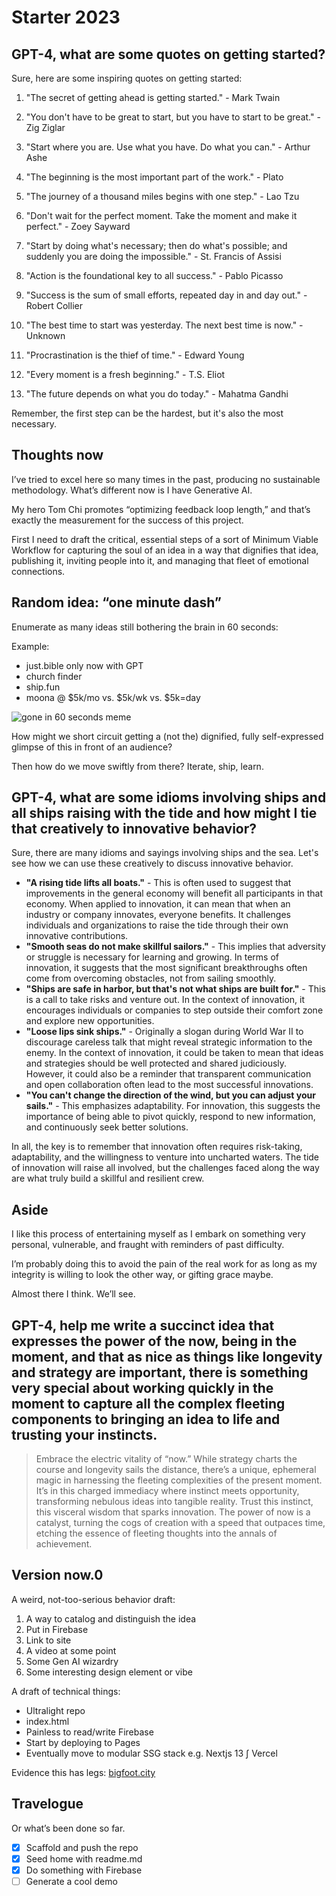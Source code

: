# Starter 2023

## GPT-4, what are some quotes on getting started?

Sure, here are some inspiring quotes on getting started:

1. "The secret of getting ahead is getting started." - Mark Twain

2. "You don't have to be great to start, but you have to start to be great." - Zig Ziglar

3. "Start where you are. Use what you have. Do what you can." - Arthur Ashe

4. "The beginning is the most important part of the work." - Plato

5. "The journey of a thousand miles begins with one step." - Lao Tzu

6. "Don't wait for the perfect moment. Take the moment and make it perfect." - Zoey Sayward

7. "Start by doing what's necessary; then do what's possible; and suddenly you are doing the impossible." - St. Francis of Assisi

8. "Action is the foundational key to all success." - Pablo Picasso

9. "Success is the sum of small efforts, repeated day in and day out." - Robert Collier

10. "The best time to start was yesterday. The next best time is now." - Unknown

11. "Procrastination is the thief of time." - Edward Young

12. "Every moment is a fresh beginning." - T.S. Eliot

13. "The future depends on what you do today." - Mahatma Gandhi

Remember, the first step can be the hardest, but it's also the most necessary.

## Thoughts now

I’ve tried to excel here so many times in the past, producing no sustainable methodology. What’s different now is I have Generative AI.

My hero Tom Chi promotes “optimizing feedback loop length,” and that’s exactly the measurement for the success of this project.

First I need to draft the critical, essential steps of a sort of Minimum Viable Workflow for capturing the soul of an idea in a way that dignifies that idea, publishing it, inviting people into it, and managing that fleet of emotional connections.

## Random idea: “one minute dash”

Enumerate as many ideas still bothering the brain in 60 seconds:

Example:

- just.bible only now with GPT
- church finder
- ship.fun
- moona @ $5k/mo vs. $5k/wk vs. $5k=day

![gone in 60 seconds meme](https://media.giphy.com/media/co7ueEUtT5Eju/giphy.gif)

How might we short circuit getting a (not the) dignified, fully self-expressed glimpse of this in front of an audience?

Then how do we move swiftly from there? Iterate, ship, learn.

## GPT-4, what are some idioms involving ships and all ships raising with the tide and how might I tie that creatively to innovative behavior?

Sure, there are many idioms and sayings involving ships and the sea. Let's see how we can use these creatively to discuss innovative behavior.

- **"A rising tide lifts all boats."** - This is often used to suggest that improvements in the general economy will benefit all participants in that economy. When applied to innovation, it can mean that when an industry or company innovates, everyone benefits. It challenges individuals and organizations to raise the tide through their own innovative contributions.
- **"Smooth seas do not make skillful sailors."** - This implies that adversity or struggle is necessary for learning and growing. In terms of innovation, it suggests that the most significant breakthroughs often come from overcoming obstacles, not from sailing smoothly.
- **"Ships are safe in harbor, but that's not what ships are built for."** - This is a call to take risks and venture out. In the context of innovation, it encourages individuals or companies to step outside their comfort zone and explore new opportunities.
- **"Loose lips sink ships."** - Originally a slogan during World War II to discourage careless talk that might reveal strategic information to the enemy. In the context of innovation, it could be taken to mean that ideas and strategies should be well protected and shared judiciously. However, it could also be a reminder that transparent communication and open collaboration often lead to the most successful innovations.
- **"You can't change the direction of the wind, but you can adjust your sails."** - This emphasizes adaptability. For innovation, this suggests the importance of being able to pivot quickly, respond to new information, and continuously seek better solutions.

In all, the key is to remember that innovation often requires risk-taking, adaptability, and the willingness to venture into uncharted waters. The tide of innovation will raise all involved, but the challenges faced along the way are what truly build a skillful and resilient crew.

## Aside

I like this process of entertaining myself as I embark on something very personal, vulnerable, and fraught with reminders of past difficulty.

I’m probably doing this to avoid the pain of the real work for as long as my integrity is willing to look the other way, or gifting grace maybe.

Almost there I think. We’ll see.

## GPT-4, help me write a succinct idea that expresses the power of the now, being in the moment, and that as nice as things like longevity and strategy are important, there is something very special about working quickly in the moment to capture all the complex fleeting components to bringing an idea to life and trusting your instincts.

> Embrace the electric vitality of “now.” While strategy charts the course and longevity sails the distance, there’s a unique, ephemeral magic in harnessing the fleeting complexities of the present moment. It’s in this charged immediacy where instinct meets opportunity, transforming nebulous ideas into tangible reality. Trust this instinct, this visceral wisdom that sparks innovation. The power of now is a catalyst, turning the cogs of creation with a speed that outpaces time, etching the essence of fleeting thoughts into the annals of achievement.

## Version now.0

A weird, not-too-serious behavior draft:

1. A way to catalog and distinguish the idea
2. Put in Firebase
3. Link to site
4. A video at some point
5. Some Gen AI wizardry
6. Some interesting design element or vibe

A draft of technical things:

- Ultralight repo
- index.html
- Painless to read/write Firebase
- Start by deploying to Pages
- Eventually move to modular SSG stack e.g. Nextjs 13 ∫ Vercel

Evidence this has legs: [bigfoot.city](https://bigfoot.city)

## Travelogue

Or what’s been done so far.

- [x] Scaffold and push the repo
- [x] Seed home with readme.md
- [x] Do something with Firebase
- [ ] Generate a cool demo

